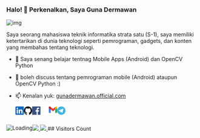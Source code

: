 ### Halo! 👋 Perkenalkan, Saya Guna Dermawan

![img](https://user-images.githubusercontent.com/53375007/127773721-eeecd5be-ea75-42cd-9b08-3e755cb5fc9d.png)

Saya seorang mahasiswa teknik informatika strata satu (S-1), saya memiliki ketertarikan di dunia teknologi seperti pemrograman, gadgets, dan konten yang membahas tentang teknologi.

- 🌱 Saya senang belajar tentnag Mobile Apps (Android) dan OpenCV Python
- 💬 boleh discuss tentang pemrograman mobile (Android) ataupun OpenCV Python :)
- 📫 Kenalan yuk: <a href="mailto:gunadermawan.official@gmail..com">gunadermawan.official.com</a>

  <a href="https://www.linkedin.com/in/guna-d-57554212b/" target="_blank"><img align="left" alt="Guna Dermawan | LinkedIn" width="22px" src="https://github.com/reski-mulud-muchamad/reski-mulud-muchamad/blob/main/logo-svg/linkedin-icon.svg" />
  <a href="https://github.com/gunadermawan" target="_blank"><img align="left" alt="Guna Dermawan | GitHub" width="22px" src="https://github.com/reski-mulud-muchamad/reski-mulud-muchamad/blob/main/logo-svg/github-icon.svg" />
  <a href="https://www.facebook.com/guna.dermawan.3/" target="_blank"><img align="left" alt="Guna Dermawan | Facebook" width="22px" src="https://github.com/reski-mulud-muchamad/reski-mulud-muchamad/blob/main/logo-svg/facebook.svg" />
  <a href="https://instagram.com/gunadermawan" target="_blank"><img align="left" alt="Guna Dermawan | Instagram" width="22px" src="https://github.com/Aakarsh-B/trying-repos/blob/master/insta.svg" />
  <a href="mailto:gunadermawan.official@gmail..com" target="_blank"><img align="left" alt="Hubungi Saya" width="22px" src="https://github.com/reski-mulud-muchamad/reski-mulud-muchamad/blob/main/logo-svg/google-gmail.svg" /></a>
  <a href="https://t.me/gunadermawan" target="_blank"><img align="left" alt="Guna Dermawan | Telegram" width="22px" src="https://github.com/reski-mulud-muchamad/reski-mulud-muchamad/blob/main/logo-svg/telegram.svg" />
  <br>
  <br>
    <p align="left">
<a href="https://github.com/gunadermawan">
  <img height="180em" src="https://github-readme-stats-eight-theta.vercel.app/api?username=gunadermawan&show_icons=true&theme=algolia&include_all_commits=true&count_private=true"/>
  <img height="180em" src="https://github-readme-stats-eight-theta.vercel.app/api/top-langs/?username=gunadermawan&layout=compact&langs_count=8&theme=algolia"/>
</a>
## Visitors Count
<img align="left" src = "https://profile-counter.glitch.me/gunadermawan/count.svg" alt ="Loading">
</p>
 
